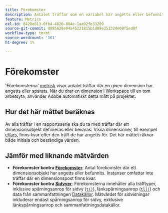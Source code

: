 ```yaml
---
title: Förekomster
description: Antalet träffar som en variabel har angetts eller befunnits vara.
feature: Metrics
exl-id: 8428e813-0fb4-4620-884e-1aa92fe33209
source-git-commit: d095628e94a45221815b1d08e35132de09f5ed8f
workflow-type: tm+mt
source-wordcount: '161'
ht-degree: 1%

---
```


# Förekomster

&#39;Förekomsterna&#39; [metrisk](overview.md) visar antalet träffar där en given dimension har angetts eller sparats. När du drar en dimension i Workspace till en tom arbetsyta, använder Adobe automatiskt detta mått på projektet.

## Hur det här måttet beräknas

Av alla träffar i en rapportsserie ska du ta med träffar där ett dimensionsobjekt definieras eller bevaras. Vissa dimensioner, till exempel [eVars](../dimensions/evar.md), finns kvar efter den träff de har angetts för. Det här måttet räknar både initiala och beständiga värden.

## Jämför med liknande mätvärden

* **Förekomster kontra [Förekomster](instances.md)**: Antal förekomster där ett dimensionsobjekt har angetts eller befunnits. Instanser omfattar inte träffar där en dimensionspost finns kvar.
* **Förekomster kontra [Sidvyer](page-views.md)**: Förekomsterna innehåller alla träfftyper, inklusive spårningsanrop för sidvy ([`t()`](/help/implement/vars/functions/t-method.md)), länkspårningsanrop ([`tl()`](/help/implement/vars/functions/tl-method.md)) och data från sammanfattningen [Datakällor](/help/import/data-sources/overview.md). Mätvärdet för sidvisningar inkluderar endast spårningsanrop för sidvy, exklusive länkspårningsanrop och sammanfattningsdatakällor.
